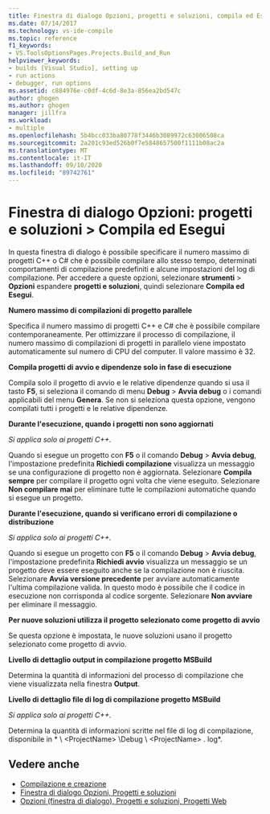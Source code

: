 ```yaml
---
title: Finestra di dialogo Opzioni, progetti e soluzioni, compila ed Esegui
ms.date: 07/14/2017
ms.technology: vs-ide-compile
ms.topic: reference
f1_keywords:
- VS.ToolsOptionsPages.Projects.Build_and_Run
helpviewer_keywords:
- builds [Visual Studio], setting up
- run actions
- debugger, run options
ms.assetid: c884976e-c0df-4c6d-8e3a-856ea2bd547c
author: ghogen
ms.author: ghogen
manager: jillfra
ms.workload:
- multiple
ms.openlocfilehash: 5b4bcc033ba80778f3446b3089972c63006508ca
ms.sourcegitcommit: 2a201c93ed526b0f7e5848657500f1111b08ac2a
ms.translationtype: MT
ms.contentlocale: it-IT
ms.lasthandoff: 09/10/2020
ms.locfileid: "89742761"
---
```

# <a name="options-dialog-box-projects-and-solutions--build-and-run"></a>Finestra di dialogo Opzioni: progetti e soluzioni \> Compila ed Esegui

In questa finestra di dialogo è possibile specificare il numero massimo di progetti C++ o C# che è possibile compilare allo stesso tempo, determinati comportamenti di compilazione predefiniti e alcune impostazioni del log di compilazione. Per accedere a queste opzioni, selezionare **strumenti**  >  **Opzioni** espandere **progetti e soluzioni**, quindi selezionare **Compila ed Esegui**.

**Numero massimo di compilazioni di progetto parallele**

Specifica il numero massimo di progetti C++ e C# che è possibile compilare contemporaneamente. Per ottimizzare il processo di compilazione, il numero massimo di compilazioni di progetti in parallelo viene impostato automaticamente sul numero di CPU del computer. Il valore massimo è 32.

**Compila progetti di avvio e dipendenze solo in fase di esecuzione**

Compila solo il progetto di avvio e le relative dipendenze quando si usa il tasto **F5**, si seleziona il comando di menu **Debug** > **Avvia debug** o i comandi applicabili del menu **Genera**. Se non si seleziona questa opzione, vengono compilati tutti i progetti e le relative dipendenze.

**Durante l'esecuzione, quando i progetti non sono aggiornati**

*Si applica solo ai progetti C++.*

Quando si esegue un progetto con **F5** o il comando **Debug** > **Avvia debug**, l'impostazione predefinita **Richiedi compilazione** visualizza un messaggio se una configurazione di progetto non è aggiornata. Selezionare **Compila sempre** per compilare il progetto ogni volta che viene eseguito. Selezionare **Non compilare mai** per eliminare tutte le compilazioni automatiche quando si esegue un progetto.

**Durante l'esecuzione, quando si verificano errori di compilazione o distribuzione**

*Si applica solo ai progetti C++.*

Quando si esegue un progetto con **F5** o il comando **Debug** > **Avvia debug**, l'impostazione predefinita **Richiedi avvio** visualizza un messaggio se un progetto deve essere eseguito anche se la compilazione non è riuscita. Selezionare **Avvia versione precedente** per avviare automaticamente l'ultima compilazione valida. In questo modo è possibile che il codice in esecuzione non corrisponda al codice sorgente. Selezionare **Non avviare** per eliminare il messaggio.

**Per nuove soluzioni utilizza il progetto selezionato come progetto di avvio**

Se questa opzione è impostata, le nuove soluzioni usano il progetto selezionato come progetto di avvio.

**Livello di dettaglio output in compilazione progetto MSBuild**

Determina la quantità di informazioni del processo di compilazione che viene visualizzata nella finestra **Output**.

**Livello di dettaglio file di log di compilazione progetto MSBuild**

*Si applica solo ai progetti C++.*

Determina la quantità di informazioni scritte nel file di log di compilazione, disponibile in * \\ \<ProjectName> \Debug \\ \<ProjectName> . log*.

## <a name="see-also"></a>Vedere anche

- [Compilazione e creazione](../../ide/compiling-and-building-in-visual-studio.md)
- [Finestra di dialogo Opzioni, Progetti e soluzioni](projects-and-solutions-options-dialog-box.md)
- [Opzioni (finestra di dialogo), Progetti e soluzioni, Progetti Web](options-dialog-box-projects-and-solutions-web-projects.md)